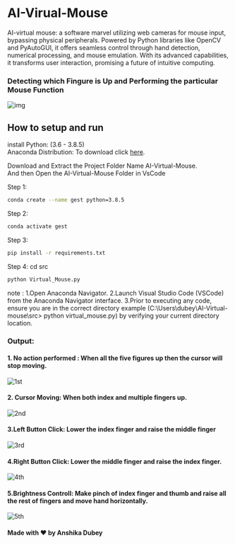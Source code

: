 # AI-Virual-Mouse

AI-virtual mouse: a software marvel utilizing web cameras for mouse input, bypassing physical peripherals. Powered by Python libraries like OpenCV and PyAutoGUI, it offers seamless control through hand detection, numerical processing, and mouse emulation. With its advanced capabilities, it transforms user interaction, promising a future of intuitive computing.

### Detecting which Fingure is Up and Performing the particular Mouse Function
![img](https://github.com/DEvackemann/AI-Virtual-mouse/assets/150266045/e0619a4a-1334-42b7-8b78-701fe200f143)

## How to setup and run

  install
  Python: (3.6 - 3.8.5)<br>
  Anaconda Distribution: To download click [here](https://www.anaconda.com/anaconda-navigator).
  
  Download and Extract the Project Folder Name AI-Virtual-Mouse.<br>
  And then Open the AI-Virtual-Mouse Folder in VsCode 
  
  Step 1: 
  ```bash
  conda create --name gest python=3.8.5
  ```
  
  Step 2:
  ```bash
  conda activate gest
  ```
  
  Step 3:  
  ```bash
  pip install -r requirements.txt
  ```
  
  Step 4:
   cd src
  ```bash 
  python Virtual_Mouse.py
  ```
note :
1.Open Anaconda Navigator.
2.Launch Visual Studio Code (VSCode) from the Anaconda Navigator interface.
3.Prior to executing any code, ensure you are in the correct directory example (C:\Users\dubey\AI-Virtual-mouse\src> python virtual_mouse.py) by verifying your current directory location.
### Output:
#### 1. No action performed : When all the five figures up then the cursor will stop moving.

![1st](https://github.com/DEvackemann/AI-Virtual-mouse/assets/150266045/749c94f6-581d-4b5e-b425-4d41f679160f)


#### 2. Cursor Moving: When both index and multiple fingers up.

![2nd](https://github.com/DEvackemann/AI-Virtual-mouse/assets/150266045/204c2052-fca3-4d83-b9f4-fbca18093208)


#### 3.Left Button Click: Lower the index finger and raise the middle finger

![3rd](https://github.com/DEvackemann/AI-Virtual-mouse/assets/150266045/e280606c-4a01-46cb-aa3e-d93c01a252d9)


#### 4.Right Button Click: Lower the middle finger and raise the index finger.

![4th](https://github.com/DEvackemann/AI-Virtual-mouse/assets/150266045/b1050583-2f1f-46a9-bd75-d7f93aa69022)


#### 5.Brightness Controll: Make pinch of index finger and thumb and raise all the rest of fingers and move hand horizontally.

![5th](https://github.com/DEvackemann/AI-Virtual-mouse/assets/150266045/81f9a843-0dfa-48f2-ae8a-8c7e470bd7fc)

#### Made with ❤️ by Anshika Dubey
